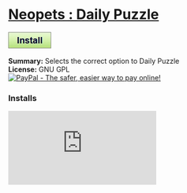 # [Neopets : Daily Puzzle](.)

[![Install](../../resources/image/install_button.jpg)](../../../../raw/master/scripts/Neopets_Daily_Puzzle/28365.user.js)

**Summary:** Selects the correct option to Daily Puzzle<br />
**License:** GNU GPL<br />
[![PayPal - The safer, easier way to pay online!](https://www.paypalobjects.com/en_US/i/btn/btn_donate_SM.gif "PayPal - The safer, easier way to pay online!")](http://goo.gl/Fv19S)


### Installs
![Daily installs](http://gm.wesley.eti.br/count.php?id=scripts/scripts/Neopets_Daily_Puzzle/28365.user.js&type=image)
